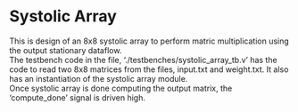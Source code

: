 # Systolic Array
This is design of an 8x8 systolic array to perform matric multiplication using the output stationary dataflow.<br/>
The testbench code in the file, ‘./testbenches/systolic_array_tb.v’ has the code to read two 8x8 matrices from the files, input.txt and weight.txt. It also has an instantiation of the systolic array module.<br/>
Once systolic array is done computing the output matrix, the ‘compute_done’ signal is driven high.
